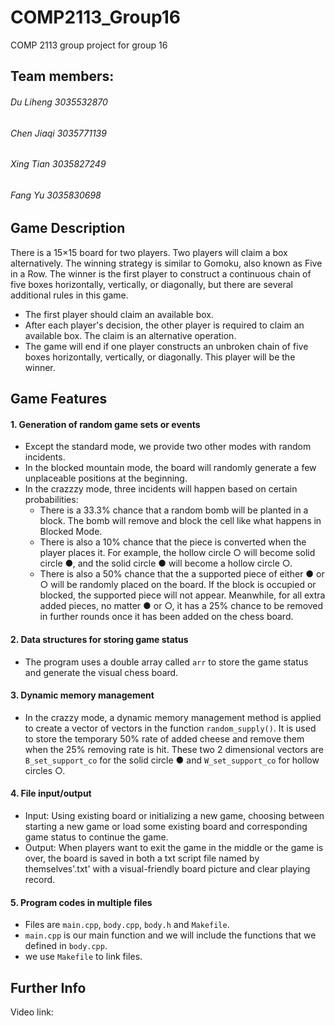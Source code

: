 # COMP2113_Group16
COMP 2113 group project for group 16

## Team members:
###### Du Liheng 3035532870  
###### Chen Jiaqi 3035771139  
###### Xing Tian 3035827249  
###### Fang Yu 3035830698  

## Game Description

There is a 15×15 board for two players. Two players will claim a box alternatively. 
The winning strategy is similar to Gomoku, also known as Five in a Row. 
The winner is the first player to construct a continuous chain of five boxes horizontally, vertically, or diagonally, but there are several additional rules in this game.

  - The first player should claim an available box.
  - After each player's decision, the other player is required to claim an available box. The claim is an alternative operation.
  - The game will end if one player constructs an unbroken chain of five boxes horizontally, vertically, or diagonally. This player will be the winner.

## Game Features

#### 1. Generation of random game sets or events
  
  - Except the standard mode, we provide two other modes with random incidents.
  - In the blocked mountain mode, the board will randomly generate a few unplaceable positions at the beginning.
  - In the crazzzy mode, three incidents will happen based on certain probabilities:
    - There is a 33.3% chance that a random bomb will be planted in a block. The bomb will remove and block the cell like what happens in Blocked Mode.
    - There is also a 10% chance that the piece is converted when the player places it. For example, the hollow circle ○ will become solid circle ●, and the solid circle ● will become a hollow circle ○.
    - There is also a 50% chance that the a supported piece of either ● or ○ will be randomly placed on the board. If the block is occupied or blocked, the supported piece will not appear. Meanwhile, for all extra added pieces, no matter ● or ○, it has a 25% chance to be removed in further rounds once it has been added on the chess board.



#### 2. Data structures for storing game status

  - The program uses a double array called `arr` to store the game status and generate the visual chess board.

#### 3. Dynamic memory management

  - In the crazzy mode, a dynamic memory management method is applied to create a vector of vectors in the function `random_supply()`. It is used to store the temporary 50% rate of added cheese and remove them when the 25% removing rate is hit. These two 2 dimensional vectors are `B_set_support_co` for the solid circle ● and `W_set_support_co` for hollow circles ○.

#### 4. File input/output 

  - Input: Using existing board or initializing a new game, choosing between starting a new game or load some existing board and corresponding game status to continue the game.
  - Output: When players want to exit the game in the middle or the game is over, the board is saved in both a txt script file named by themselves'.txt' with a visual-friendly board picture and clear playing record.
  
#### 5. Program codes in multiple files

  - Files are  `main.cpp`, `body.cpp`, `body.h` and `Makefile`. 
  - `main.cpp` is our main function and we will include the functions that we defined in `body.cpp`.
  - we use `Makefile` to link files.

## Further Info

Video link:

